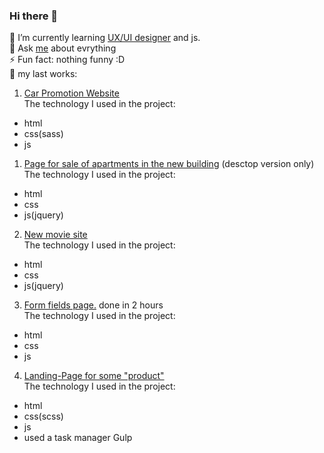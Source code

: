 ### Hi there 👋
🌱 I’m currently learning <a href="https://contented.ru/edu/ux-ui-designer">UX/UI designer</a> and js. <br>
💬 Ask <a href="https://www.facebook.com/maksym.v.havrylov/">me</a> about evrything<br>
⚡ Fun fact: nothing funny :D <br>
🔭 my last works: <br>
1) <a href="https://maksym-havrylov.github.io/car_promotion/">Car Promotion Website</a><br>
The technology I used in the project:
- html
- css(sass)
- js
1) <a href="https://maksym-havrylov.github.io/melody/">Page for sale of apartments in the new building</a> (desctop version only)<br>
The technology I used in the project:
- html
- css
- js(jquery)
2) <a href="https://maksym-havrylov.github.io/film/">New movie site</a><br>
The technology I used in the project:
- html
- css
- js(jquery)
3) <a href="https://maksym-havrylov.github.io/Personal-info-form/">Form fields page.</a> done in 2 hours<br>
The technology I used in the project:
- html
- css
- js
4) <a href="https://maksym-havrylov.github.io/prodoct/">Landing-Page for some "product"</a><br>
The technology I used in the project:
- html
- css(scss)
- js
- used a task manager Gulp
<!--
**Maksym-Havrylov/Maksym-Havrylov** is a ✨ _special_ ✨ repository because its `README.md` (this file) appears on your GitHub profile.

Here are some ideas to get you started:

- 🔭 I’m currently working on ...

- 👯 I’m looking to collaborate on ...
- 🤔 I’m looking for help with ...
- 📫 How to reach me: ...
- 😄 Pronouns: ...

-->
